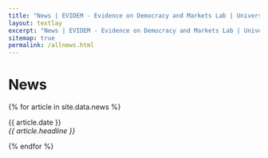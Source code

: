 ```yaml
---
title: "News | EVIDEM - Evidence on Democracy and Markets Lab | University of Münster and Aarhus University"
layout: textlay
excerpt: "News | EVIDEM - Evidence on Democracy and Markets Lab | University of Münster and Aarhus University"
sitemap: true
permalink: /allnews.html
---
```


# News

{% for article in site.data.news %}

<p>{{ article.date }} <br>
<em>{{ article.headline }}</em></p>
{% endfor %}
